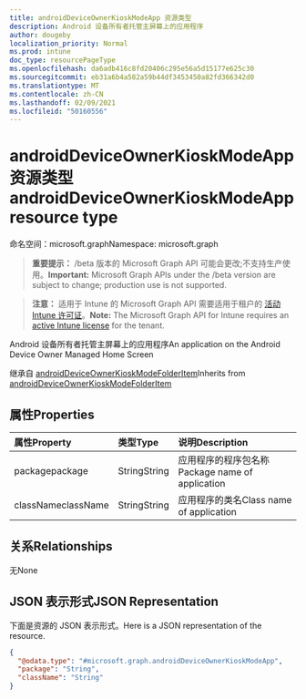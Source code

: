 ```yaml
---
title: androidDeviceOwnerKioskModeApp 资源类型
description: Android 设备所有者托管主屏幕上的应用程序
author: dougeby
localization_priority: Normal
ms.prod: intune
doc_type: resourcePageType
ms.openlocfilehash: da6adb416c8fd20406c295e56a5d15177e625c30
ms.sourcegitcommit: eb31a6b4a582a59b44df3453450a82fd366342d0
ms.translationtype: MT
ms.contentlocale: zh-CN
ms.lasthandoff: 02/09/2021
ms.locfileid: "50160556"
---
```

# <a name="androiddeviceownerkioskmodeapp-resource-type"></a><span data-ttu-id="e9081-103">androidDeviceOwnerKioskModeApp 资源类型</span><span class="sxs-lookup"><span data-stu-id="e9081-103">androidDeviceOwnerKioskModeApp resource type</span></span>

<span data-ttu-id="e9081-104">命名空间：microsoft.graph</span><span class="sxs-lookup"><span data-stu-id="e9081-104">Namespace: microsoft.graph</span></span>

> <span data-ttu-id="e9081-105">**重要提示：** /beta 版本的 Microsoft Graph API 可能会更改;不支持生产使用。</span><span class="sxs-lookup"><span data-stu-id="e9081-105">**Important:** Microsoft Graph APIs under the /beta version are subject to change; production use is not supported.</span></span>

> <span data-ttu-id="e9081-106">**注意：** 适用于 Intune 的 Microsoft Graph API 需要适用于租户的 [活动 Intune 许可证](https://go.microsoft.com/fwlink/?linkid=839381)。</span><span class="sxs-lookup"><span data-stu-id="e9081-106">**Note:** The Microsoft Graph API for Intune requires an [active Intune license](https://go.microsoft.com/fwlink/?linkid=839381) for the tenant.</span></span>

<span data-ttu-id="e9081-107">Android 设备所有者托管主屏幕上的应用程序</span><span class="sxs-lookup"><span data-stu-id="e9081-107">An application on the Android Device Owner Managed Home Screen</span></span>


<span data-ttu-id="e9081-108">继承自 [androidDeviceOwnerKioskModeFolderItem](../resources/intune-deviceconfig-androiddeviceownerkioskmodefolderitem.md)</span><span class="sxs-lookup"><span data-stu-id="e9081-108">Inherits from [androidDeviceOwnerKioskModeFolderItem](../resources/intune-deviceconfig-androiddeviceownerkioskmodefolderitem.md)</span></span>

## <a name="properties"></a><span data-ttu-id="e9081-109">属性</span><span class="sxs-lookup"><span data-stu-id="e9081-109">Properties</span></span>
|<span data-ttu-id="e9081-110">属性</span><span class="sxs-lookup"><span data-stu-id="e9081-110">Property</span></span>|<span data-ttu-id="e9081-111">类型</span><span class="sxs-lookup"><span data-stu-id="e9081-111">Type</span></span>|<span data-ttu-id="e9081-112">说明</span><span class="sxs-lookup"><span data-stu-id="e9081-112">Description</span></span>|
|:---|:---|:---|
|<span data-ttu-id="e9081-113">package</span><span class="sxs-lookup"><span data-stu-id="e9081-113">package</span></span>|<span data-ttu-id="e9081-114">String</span><span class="sxs-lookup"><span data-stu-id="e9081-114">String</span></span>|<span data-ttu-id="e9081-115">应用程序的程序包名称</span><span class="sxs-lookup"><span data-stu-id="e9081-115">Package name of application</span></span>|
|<span data-ttu-id="e9081-116">className</span><span class="sxs-lookup"><span data-stu-id="e9081-116">className</span></span>|<span data-ttu-id="e9081-117">String</span><span class="sxs-lookup"><span data-stu-id="e9081-117">String</span></span>|<span data-ttu-id="e9081-118">应用程序的类名</span><span class="sxs-lookup"><span data-stu-id="e9081-118">Class name of application</span></span>|

## <a name="relationships"></a><span data-ttu-id="e9081-119">关系</span><span class="sxs-lookup"><span data-stu-id="e9081-119">Relationships</span></span>
<span data-ttu-id="e9081-120">无</span><span class="sxs-lookup"><span data-stu-id="e9081-120">None</span></span>

## <a name="json-representation"></a><span data-ttu-id="e9081-121">JSON 表示形式</span><span class="sxs-lookup"><span data-stu-id="e9081-121">JSON Representation</span></span>
<span data-ttu-id="e9081-122">下面是资源的 JSON 表示形式。</span><span class="sxs-lookup"><span data-stu-id="e9081-122">Here is a JSON representation of the resource.</span></span>
<!-- {
  "blockType": "resource",
  "@odata.type": "microsoft.graph.androidDeviceOwnerKioskModeApp"
}
-->
``` json
{
  "@odata.type": "#microsoft.graph.androidDeviceOwnerKioskModeApp",
  "package": "String",
  "className": "String"
}
```




